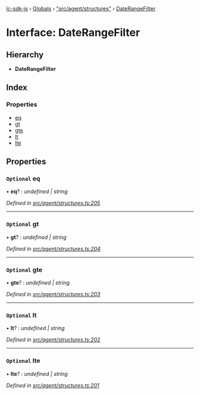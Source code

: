 [lc-sdk-js](../README.md) › [Globals](../globals.md) › ["src/agent/structures"](../modules/_src_agent_structures_.md) › [DateRangeFilter](_src_agent_structures_.daterangefilter.md)

# Interface: DateRangeFilter

## Hierarchy

* **DateRangeFilter**

## Index

### Properties

* [eq](_src_agent_structures_.daterangefilter.md#optional-eq)
* [gt](_src_agent_structures_.daterangefilter.md#optional-gt)
* [gte](_src_agent_structures_.daterangefilter.md#optional-gte)
* [lt](_src_agent_structures_.daterangefilter.md#optional-lt)
* [lte](_src_agent_structures_.daterangefilter.md#optional-lte)

## Properties

### `Optional` eq

• **eq**? : *undefined | string*

*Defined in [src/agent/structures.ts:205](https://github.com/livechat/lc-sdk-js/blob/38eeefe/src/agent/structures.ts#L205)*

___

### `Optional` gt

• **gt**? : *undefined | string*

*Defined in [src/agent/structures.ts:204](https://github.com/livechat/lc-sdk-js/blob/38eeefe/src/agent/structures.ts#L204)*

___

### `Optional` gte

• **gte**? : *undefined | string*

*Defined in [src/agent/structures.ts:203](https://github.com/livechat/lc-sdk-js/blob/38eeefe/src/agent/structures.ts#L203)*

___

### `Optional` lt

• **lt**? : *undefined | string*

*Defined in [src/agent/structures.ts:202](https://github.com/livechat/lc-sdk-js/blob/38eeefe/src/agent/structures.ts#L202)*

___

### `Optional` lte

• **lte**? : *undefined | string*

*Defined in [src/agent/structures.ts:201](https://github.com/livechat/lc-sdk-js/blob/38eeefe/src/agent/structures.ts#L201)*
